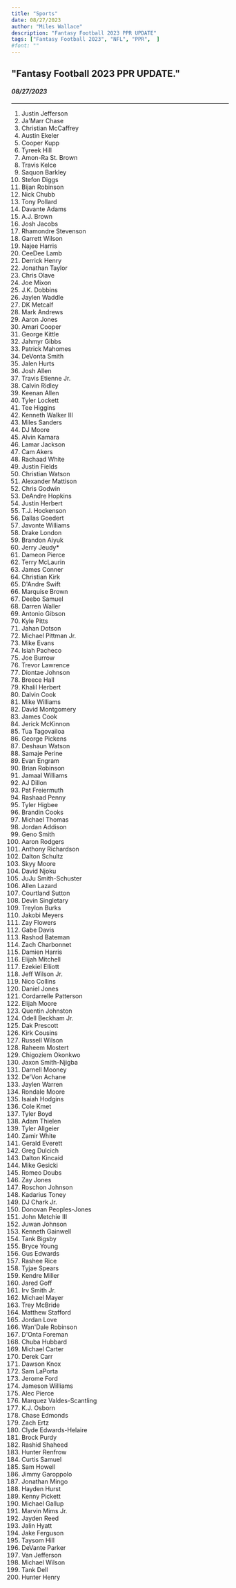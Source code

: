 ```yaml
---
title: "Sports"
date: 08/27/2023
author: "Miles Wallace"
description: "Fantasy Football 2023 PPR UPDATE"
tags: ["Fantasy Football 2023", "NFL", "PPR",  ]
#font: ""
---
```

## "Fantasy Football 2023 PPR UPDATE."
#### _08/27/2023_  
____
1. Justin Jefferson  
2. Ja'Marr Chase  
3. Christian McCaffrey  
4. Austin Ekeler  
5. Cooper Kupp  
6. Tyreek Hill  
7. Amon-Ra St. Brown  
8. Travis Kelce  
9. Saquon Barkley  
10. Stefon Diggs  
11. Bijan Robinson  
12. Nick Chubb  
13. Tony Pollard  
14. Davante Adams  
15. A.J. Brown  
16. Josh Jacobs  
17. Rhamondre Stevenson  
18. Garrett Wilson  
19. Najee Harris  
20. CeeDee Lamb  
21. Derrick Henry  
22. Jonathan Taylor  
23. Chris Olave  
24. Joe Mixon  
25. J.K. Dobbins  
26. Jaylen Waddle  
27. DK Metcalf  
28. Mark Andrews  
29. Aaron Jones  
30. Amari Cooper  
31. George Kittle  
32. Jahmyr Gibbs  
33. Patrick Mahomes  
34. DeVonta Smith  
35. Jalen Hurts  
36. Josh Allen  
37. Travis Etienne Jr.  
38. Calvin Ridley  
39. Keenan Allen  
40. Tyler Lockett  
41. Tee Higgins  
42. Kenneth Walker III  
43. Miles Sanders  
44. DJ Moore  
45. Alvin Kamara  
46. Lamar Jackson  
47. Cam Akers  
48. Rachaad White  
49. Justin Fields  
50. Christian Watson  
51. Alexander Mattison  
52. Chris Godwin  
53. DeAndre Hopkins  
54. Justin Herbert  
55. T.J. Hockenson  
56. Dallas Goedert  
57. Javonte Williams  
58. Drake London  
59. Brandon Aiyuk  
60. Jerry Jeudy*  
61. Dameon Pierce  
62. Terry McLaurin  
63. James Conner  
64. Christian Kirk  
65. D'Andre Swift  
66. Marquise Brown  
67. Deebo Samuel  
68. Darren Waller  
69. Antonio Gibson  
70. Kyle Pitts  
71. Jahan Dotson  
72. Michael Pittman Jr.  
73. Mike Evans  
74. Isiah Pacheco  
75. Joe Burrow  
76. Trevor Lawrence  
77. Diontae Johnson  
78. Breece Hall  
79. Khalil Herbert  
80. Dalvin Cook  
81. Mike Williams  
82. David Montgomery  
83. James Cook  
84. Jerick McKinnon  
85. Tua Tagovailoa  
86. George Pickens  
87. Deshaun Watson  
88. Samaje Perine  
89. Evan Engram  
90. Brian Robinson  
91. Jamaal Williams  
92. AJ Dillon  
93. Pat Freiermuth  
94. Rashaad Penny  
95. Tyler Higbee  
96. Brandin Cooks  
97. Michael Thomas  
98. Jordan Addison  
99. Geno Smith  
100. Aaron Rodgers  
101. Anthony Richardson  
102. Dalton Schultz  
103. Skyy Moore  
104. David Njoku  
105. JuJu Smith-Schuster  
106. Allen Lazard  
107. Courtland Sutton  
108. Devin Singletary  
109. Treylon Burks  
110. Jakobi Meyers  
111. Zay Flowers  
112. Gabe Davis  
113. Rashod Bateman  
114. Zach Charbonnet   
115. Damien Harris  
116. Elijah Mitchell  
117. Ezekiel Elliott  
118. Jeff Wilson Jr.  
119. Nico Collins  
120. Daniel Jones  
121. Cordarrelle Patterson  
122. Elijah Moore  
123. Quentin Johnston  
124. Odell Beckham Jr.  
125. Dak Prescott  
126. Kirk Cousins  
127. Russell Wilson  
128. Raheem Mostert  
129. Chigoziem Okonkwo  
130. Jaxon Smith-Njigba  
131. Darnell Mooney  
132. De'Von Achane  
133. Jaylen Warren  
134. Rondale Moore  
135. Isaiah Hodgins  
136. Cole Kmet  
137. Tyler Boyd  
138. Adam Thielen   
139. Tyler Allgeier  
140. Zamir White  
141. Gerald Everett  
142. Greg Dulcich  
143. Dalton Kincaid  
144. Mike Gesicki  
145. Romeo Doubs  
146. Zay Jones  
147. Roschon Johnson  
148. Kadarius Toney  
149. DJ Chark Jr.  
150. Donovan Peoples-Jones  
151. John Metchie III  
152. Juwan Johnson  
153. Kenneth Gainwell  
154. Tank Bigsby  
155. Bryce Young  
156. Gus Edwards  
157. Rashee Rice  
158. Tyjae Spears  
159. Kendre Miller  
160. Jared Goff  
161. Irv Smith Jr.  
162. Michael Mayer  
163. Trey McBride  
164. Matthew Stafford  
165. Jordan Love  
166. Wan'Dale Robinson  
167. D'Onta Foreman  
168. Chuba Hubbard  
169. Michael Carter  
170. Derek Carr  
171. Dawson Knox  
172. Sam LaPorta  
173. Jerome Ford  
174. Jameson Williams  
175. Alec Pierce  
176. Marquez Valdes-Scantling  
177. K.J. Osborn  
178. Chase Edmonds  
179. Zach Ertz  
180. Clyde Edwards-Helaire  
181. Brock Purdy  
182. Rashid Shaheed  
183. Hunter Renfrow  
184. Curtis Samuel  
185. Sam Howell  
186. Jimmy Garoppolo  
187. Jonathan Mingo  
188. Hayden Hurst  
189. Kenny Pickett  
190. Michael Gallup  
191. Marvin Mims Jr.  
192. Jayden Reed  
193. Jalin Hyatt  
194. Jake Ferguson  
195. Taysom Hill  
196. DeVante Parker  
197. Van Jefferson  
198. Michael Wilson  
199. Tank Dell  
200. Hunter Henry  
